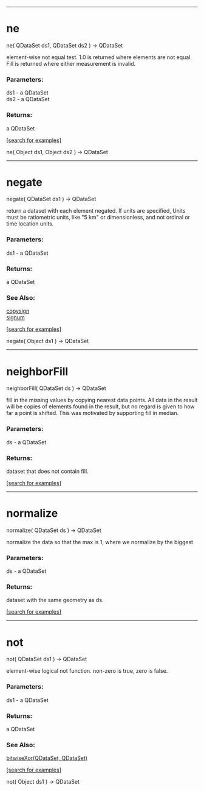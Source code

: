 ***
<a name="ne"></a>
# ne
ne( QDataSet ds1, QDataSet ds2 ) &rarr; QDataSet

element-wise not equal test.  1.0 is returned where elements are not equal.
 Fill is returned where either measurement is invalid.

### Parameters:
ds1 - a QDataSet
<br>ds2 - a QDataSet

### Returns:
a QDataSet


<a href="https://github.com/autoplot/dev/search?q=ne&unscoped_q=ne">[search for examples]</a>

ne( Object ds1, Object ds2 ) &rarr; QDataSet<br>
***
<a name="negate"></a>
# negate
negate( QDataSet ds1 ) &rarr; QDataSet

return a dataset with each element negated.
 If units are specified, Units must be ratiometric units, like "5 km" 
 or dimensionless, and not ordinal or time location units.

### Parameters:
ds1 - a QDataSet

### Returns:
a QDataSet

### See Also:
<a href='Ops_c.md#copysign'>copysign</a> <br>
<a href='Ops_s.md#signum'>signum</a> <br>

<a href="https://github.com/autoplot/dev/search?q=negate&unscoped_q=negate">[search for examples]</a>

negate( Object ds1 ) &rarr; QDataSet<br>
***
<a name="neighborFill"></a>
# neighborFill
neighborFill( QDataSet ds ) &rarr; QDataSet

fill in the missing values by copying nearest data points.  All data
 in the result will be copies of elements found in the result, but no
 regard is given to how far a point is shifted.  This was
 motivated by supporting fill in median.

### Parameters:
ds - a QDataSet

### Returns:
dataset that does not contain fill.

<a href="https://github.com/autoplot/dev/search?q=neighborFill&unscoped_q=neighborFill">[search for examples]</a>

***
<a name="normalize"></a>
# normalize
normalize( QDataSet ds ) &rarr; QDataSet

normalize the data so that the max is 1, where we normalize by the biggest

### Parameters:
ds - a QDataSet

### Returns:
dataset with the same geometry as ds.

<a href="https://github.com/autoplot/dev/search?q=normalize&unscoped_q=normalize">[search for examples]</a>

***
<a name="not"></a>
# not
not( QDataSet ds1 ) &rarr; QDataSet

element-wise logical not function.  non-zero is true, zero is false.

### Parameters:
ds1 - a QDataSet

### Returns:
a QDataSet

### See Also:
<a href='Ops_b.md#bitwiseXor'>bitwiseXor(QDataSet, QDataSet)</a> <br>

<a href="https://github.com/autoplot/dev/search?q=not&unscoped_q=not">[search for examples]</a>

not( Object ds1 ) &rarr; QDataSet<br>
